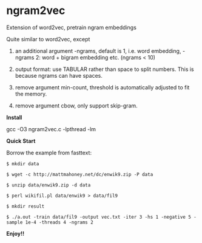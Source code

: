 # ngram2vec
Extension of word2vec, pretrain ngram embeddings


Quite similar to word2vec, except 

1. an additional argument -ngrams, default is 1, i.e. word embedding, -ngrams 2: word + bigram embedding etc. (ngrams < 10)

2. output format: use TABULAR rather than space to split numbers. This is because ngrams can have spaces. 

3. remove argument min-count, threshold is automatically adjusted to fit the memory.

4. remove argument cbow, only support skip-gram.

**Install**

gcc -O3 ngram2vec.c -lpthread -lm

**Quick Start**

Borrow the example from fasttext:

```
$ mkdir data

$ wget -c http://mattmahoney.net/dc/enwik9.zip -P data

$ unzip data/enwik9.zip -d data

$ perl wikifil.pl data/enwik9 > data/fil9

$ mkdir result

$ ./a.out -train data/fil9 -output vec.txt -iter 3 -hs 1 -negative 5 -sample 1e-4 -threads 4 -ngrams 2
```

**Enjoy!!**

